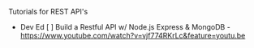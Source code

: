 Tutorials for REST API's
- Dev Ed
    [ ] Build a Restful API w/ Node.js Express & MongoDB
        - https://www.youtube.com/watch?v=vjf774RKrLc&feature=youtu.be